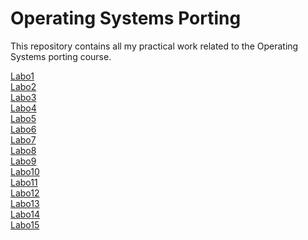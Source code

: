 # Operating Systems Porting
This repository contains all my practical work related to the Operating Systems porting course.

[Labo1](Labo1) <br>
[Labo2](Labo2) <br>
[Labo3](Labo3) <br>
[Labo4](Labo4) <br>
[Labo5](Labo5) <br>
[Labo6](Labo6) <br>
[Labo7](Labo7) <br>
[Labo8](Labo8) <br>
[Labo9](Labo9) <br>
[Labo10](Labo10) <br>
[Labo11](Labo11) <br>
[Labo12](Labo12) <br>
[Labo13](Labo13) <br>
[Labo14](Labo14) <br>
[Labo15](Labo15) <br>


